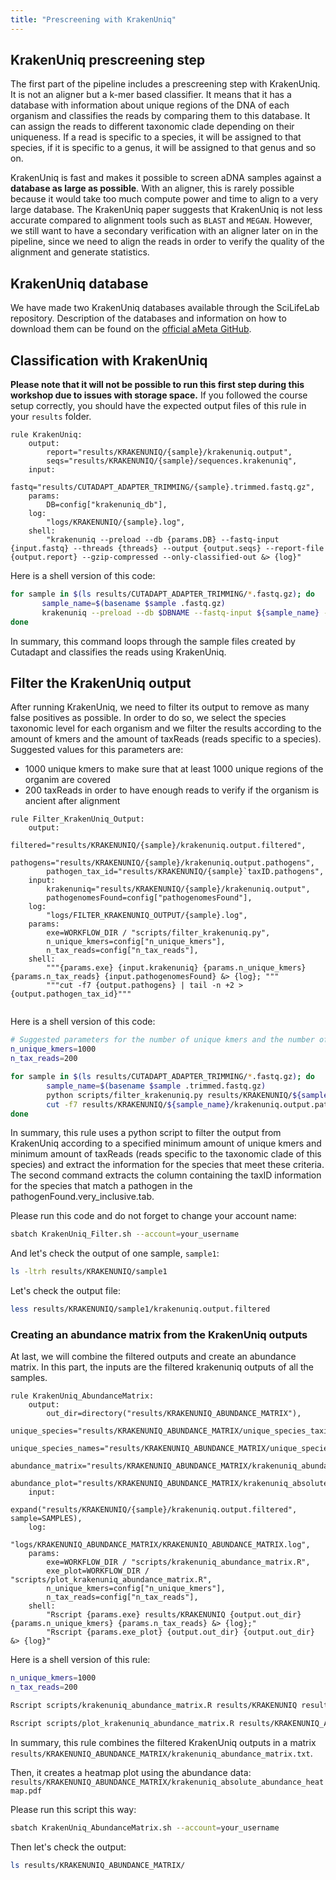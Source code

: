 ```yaml
---
title: "Prescreening with KrakenUniq"
---
```


## KrakenUniq prescreening step

The first part of the pipeline includes a prescreening step with KrakenUniq. It is not an aligner but a k-mer based classifier. It means that it has a database with information about unique regions of the DNA of each organism and classifies the reads by comparing them to this database. It can assign the reads to different taxonomic clade depending on their uniqueness. If a read is specific to a species, it will be assigned to that species, if it is specific to a genus, it will be assigned to that genus and so on. 

KrakenUniq is fast and makes it possible to screen aDNA samples against a **database as large as possible**. With an aligner, this is rarely possible because it would take too much compute power and time to align to a very large database. The KrakenUniq paper suggests that KrakenUniq is not less accurate compared to alignment tools such as `BLAST` and `MEGAN`. However, we still want to have a secondary verification with an aligner later on in the pipeline, since we need to align the reads in order to verify the quality of the alignment and generate statistics. 

## KrakenUniq database

We have made two KrakenUniq databases available through the SciLifeLab repository. Description of the databases and information on how to download them can be found on the [official aMeta GitHub](https://github.com/NBISweden/aMeta).

## Classification with KrakenUniq

**Please note that it will not be possible to run this first step during this workshop due to issues with storage space.** If you followed the course setup correctly, you should have the expected output files of this rule in your `results` folder. 

```
rule KrakenUniq:
    output:
        report="results/KRAKENUNIQ/{sample}/krakenuniq.output",
        seqs="results/KRAKENUNIQ/{sample}/sequences.krakenuniq",
    input:
        fastq="results/CUTADAPT_ADAPTER_TRIMMING/{sample}.trimmed.fastq.gz",
    params:
        DB=config["krakenuniq_db"],
    log:
        "logs/KRAKENUNIQ/{sample}.log",
    shell:
        "krakenuniq --preload --db {params.DB} --fastq-input {input.fastq} --threads {threads} --output {output.seqs} --report-file {output.report} --gzip-compressed --only-classified-out &> {log}"
```

Here is a shell version of this code:

```bash
for sample in $(ls results/CUTADAPT_ADAPTER_TRIMMING/*.fastq.gz); do
       sample_name=$(basename $sample .fastq.gz)
       krakenuniq --preload --db $DBNAME --fastq-input ${sample_name} --threads 4 --output ${sample_name}.sequences.krakenuniq --report-file ${sample_name}.krakenuniq.output --gzip-compressed --only-classified-out &> logs/KRAKENUNIQ/${sample_name}.log
done
```
In summary, this command loops through the sample files created by Cutadapt and classifies the reads using KrakenUniq.

## Filter the KrakenUniq output

After running KrakenUniq, we need to filter its output to remove as many false positives as possible. In order to do so, we select the species taxonomic level for each organism and we filter the results according to the amount of kmers and the amount of taxReads (reads specific to a species). Suggested values for this parameters are:
+ 1000 unique kmers to make sure that at least 1000 unique regions of the organim are covered
+ 200 taxReads in order to have enough reads to verify if the organism is ancient after alignment

```
rule Filter_KrakenUniq_Output:
    output:
        filtered="results/KRAKENUNIQ/{sample}/krakenuniq.output.filtered",
        pathogens="results/KRAKENUNIQ/{sample}/krakenuniq.output.pathogens",
        pathogen_tax_id="results/KRAKENUNIQ/{sample}`taxID.pathogens",
    input:
        krakenuniq="results/KRAKENUNIQ/{sample}/krakenuniq.output",
        pathogenomesFound=config["pathogenomesFound"],
    log:
        "logs/FILTER_KRAKENUNIQ_OUTPUT/{sample}.log",
    params:
        exe=WORKFLOW_DIR / "scripts/filter_krakenuniq.py",
        n_unique_kmers=config["n_unique_kmers"],
        n_tax_reads=config["n_tax_reads"],
    shell:
        """{params.exe} {input.krakenuniq} {params.n_unique_kmers} {params.n_tax_reads} {input.pathogenomesFound} &> {log}; """
        """cut -f7 {output.pathogens} | tail -n +2 > {output.pathogen_tax_id}"""
        
```

Here is a shell version of this code:

```bash
# Suggested parameters for the number of unique kmers and the number of taxReads
n_unique_kmers=1000
n_tax_reads=200

for sample in $(ls results/CUTADAPT_ADAPTER_TRIMMING/*.fastq.gz); do
        sample_name=$(basename $sample .trimmed.fastq.gz)
        python scripts/filter_krakenuniq.py results/KRAKENUNIQ/${sample_name}/krakenuniq.output ${n_unique_kmers} ${n_tax_reads} resources/pathogensFound.very_inclusive.tab &> logs/FILTER_KRAKENUNIQ_OUTPUT/${sample_name}.log;
        cut -f7 results/KRAKENUNIQ/${sample_name}/krakenuniq.output.pathogens | tail -n +2 > results/KRAKENUNIQ/${sample_name}/taxID.pathogens
done
```

In summary, this rule uses a python script to filter the output from KrakenUniq according to a specified minimum amount of unique kmers and minimum amount of taxReads (reads specific to the taxonomic clade of this species) and extract the information for the species that meet these criteria. The second command extracts the column containing the taxID information for the species that match a pathogen in the pathogenFound.very_inclusive.tab.

Please run this code and do not forget to change your account name:

```bash
sbatch KrakenUniq_Filter.sh --account=your_username
```

And let's check the output of one sample, `sample1`:

```bash
ls -ltrh results/KRAKENUNIQ/sample1
```

Let's check the output file:

```bash
less results/KRAKENUNIQ/sample1/krakenuniq.output.filtered
```

### Creating an abundance matrix from the KrakenUniq outputs

At last, we will combine the filtered outputs and create an abundance matrix. In this part, the inputs are the filtered krakenuniq outputs of all the samples.

```
rule KrakenUniq_AbundanceMatrix:
    output:
        out_dir=directory("results/KRAKENUNIQ_ABUNDANCE_MATRIX"),
        unique_species="results/KRAKENUNIQ_ABUNDANCE_MATRIX/unique_species_taxid_list.txt",
        unique_species_names="results/KRAKENUNIQ_ABUNDANCE_MATRIX/unique_species_names_list.txt",
        abundance_matrix="results/KRAKENUNIQ_ABUNDANCE_MATRIX/krakenuniq_abundance_matrix.txt",
        abundance_plot="results/KRAKENUNIQ_ABUNDANCE_MATRIX/krakenuniq_absolute_abundance_heatmap.pdf",
    input:
        expand("results/KRAKENUNIQ/{sample}/krakenuniq.output.filtered", sample=SAMPLES),
    log:
        "logs/KRAKENUNIQ_ABUNDANCE_MATRIX/KRAKENUNIQ_ABUNDANCE_MATRIX.log",
    params:
        exe=WORKFLOW_DIR / "scripts/krakenuniq_abundance_matrix.R",
        exe_plot=WORKFLOW_DIR / "scripts/plot_krakenuniq_abundance_matrix.R",
        n_unique_kmers=config["n_unique_kmers"],
        n_tax_reads=config["n_tax_reads"],
    shell:
        "Rscript {params.exe} results/KRAKENUNIQ {output.out_dir} {params.n_unique_kmers} {params.n_tax_reads} &> {log};"
        "Rscript {params.exe_plot} {output.out_dir} {output.out_dir} &> {log}"
```

Here is a shell version of this rule:

```bash
n_unique_kmers=1000
n_tax_reads=200

Rscript scripts/krakenuniq_abundance_matrix.R results/KRAKENUNIQ results/KRAKENUNIQ_ABUNDANCE_MATRIX ${n_unique_kmers} ${n_tax_reads} &> logs/KRAKENUNIQ_ABUNDANCE_MATRIX/KRAKENUNIQ_ABUNDANCE_MATRIX.log

Rscript scripts/plot_krakenuniq_abundance_matrix.R results/KRAKENUNIQ_ABUNDANCE_MATRIX/ results/KRAKENUNIQ_ABUNDANCE_MATRIX/ &> logs/KRAKENUNIQ_ABUNDANCE_MATRIX/KRAKENUNIQ_ABUNDANCE_MATRIX.log
```

In summary, this rule combines the filtered KrakenUniq outputs in a matrix `results/KRAKENUNIQ_ABUNDANCE_MATRIX/krakenuniq_abundance_matrix.txt`.

Then, it creates a heatmap plot using the abundance data: `results/KRAKENUNIQ_ABUNDANCE_MATRIX/krakenuniq_absolute_abundance_heatmap.pdf`

Please run this script this way:

```bash
sbatch KrakenUniq_AbundanceMatrix.sh --account=your_username
```

Then let's check the output:

```bash
ls results/KRAKENUNIQ_ABUNDANCE_MATRIX/
```
